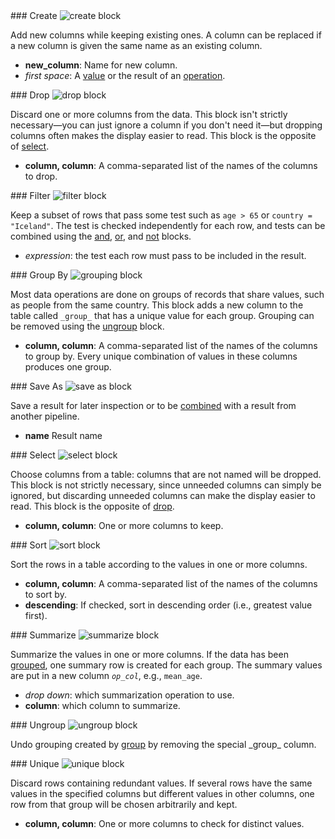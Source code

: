 <div id="create" markdown="1">
### Create

<img class="block" src="{{ 'en/img/transform_create.svg' | relative_url }}" alt="create block"/>

Add new columns while keeping existing ones.
A column can be replaced if a new column is given the same name as an existing column.

- **new_column**: Name for new column.
- *first space*: A [value](../value/) or the result of an [operation](../operation/).
</div>

<div id="drop" markdown="1">
### Drop

<img class="block" src="{{ 'en/img/transform_drop.svg' | relative_url }}" alt="drop block"/>

Discard one or more columns from the data.
This block isn't strictly necessary—you can just ignore a column if you don't need it—but
dropping columns often makes the display easier to read.
This block is the opposite of [select](../transform/#select).

- **column, column**: A comma-separated list of the names of the columns to drop.
</div>

<div id="filter" markdown="1">
### Filter

<img class="block" src="{{ 'en/img/transform_filter.svg' | relative_url }}" alt="filter block"/>

Keep a subset of rows that pass some test such as `age > 65` or `country = "Iceland"`.
The test is checked independently for each row,
and tests can be combined using the [and](../operation/#logical),
[or](../operation/#logical),
and [not](../operation/#not) blocks.

-  *expression*: the test each row must pass to be included in the result.
</div>

<div id="groupBy" markdown="1">
### Group By

<img class="block" src="{{ 'en/img/transform_groupby.svg' | relative_url }}" alt="grouping block"/>

Most data operations are done on groups of records that share values, such as people from the same country.
This block adds a new column to the table called `_group_` that has a unique value for each group.
Grouping can be removed using the [ungroup](../transform/#ungroup) block.

- **column, column**: A comma-separated list of the names of the columns to group by.
  Every unique combination of values in these columns produces one group.
</div>

<div id="saveAs" markdown="1">
### Save As


<img class="block" src="{{ 'en/img/transform_saveas.svg' | relative_url }}" alt="save as block"/>

Save a result for later inspection or to be [combined](../combine/) with a result from another pipeline.

- **name** Result name
</div>

<div id="select" markdown="1">
### Select

<img class="block" src="{{ 'en/img/transform_select.svg' | relative_url }}" alt="select block"/>

Choose columns from a table: columns that are not named will be dropped.
This block is not strictly necessary,
since unneeded columns can simply be ignored,
but discarding unneeded columns can make the display easier to read.
This block is the opposite of [drop](../transform/#drop).

- **column, column**: One or more columns to keep.
</div>

<div id="sort" markdown="1">
### Sort

<img class="block" src="{{ 'en/img/transform_sort.svg' | relative_url }}" alt="sort block"/>

Sort the rows in a table according to the values in one or more columns.

- **column, column**: A comma-separated list of the names of the columns to sort by.
- **descending**: If checked, sort in descending order (i.e., greatest value first).
</div>

<div id="summarize" markdown="1">
### Summarize

<img class="block" src="{{ 'en/img/transform_summarize.svg' | relative_url }}" alt="summarize block"/>

Summarize the values in one or more columns.
If the data has been [grouped](../transform/#group),
one summary row is created for each group.
The summary values are put in a new column <code><em>op</em>\_<em>col</em></code>,
e.g., <code>mean\_age</code>.

-   *drop down*: which summarization operation to use.
-   **column**: which column to summarize.
</div>

<div id="ungroup" markdown="1">
### Ungroup

<img class="block" src="{{ 'en/img/transform_ungroup.svg' | relative_url }}" alt="ungroup block"/>

Undo grouping created by [group](../transform/#group)
by removing the special \_group\_ column.
</div>

<div id="unique" markdown="1">
### Unique

<img class="block" src="{{ 'en/img/transform_unique.svg' | relative_url }}" alt="unique block"/>

Discard rows containing redundant values.
If several rows have the same values in the specified columns
but different values in other columns,
one row from that group will be chosen arbitrarily and kept.

- **column, column**: One or more columns to check for distinct values.
</div>
